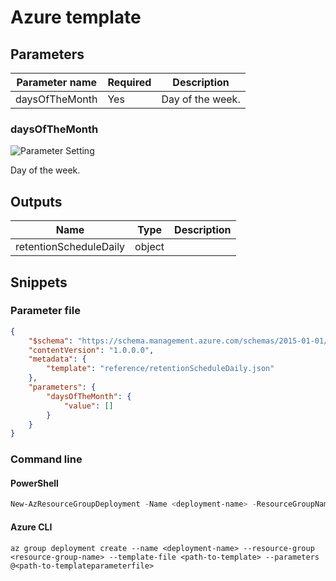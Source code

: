 # Azure template

## Parameters

Parameter name | Required | Description
-------------- | -------- | -----------
daysOfTheMonth | Yes      | Day of the week.

### daysOfTheMonth

![Parameter Setting](https://img.shields.io/badge/parameter-required-orange?style=flat-square)

Day of the week.

## Outputs

Name | Type | Description
---- | ---- | -----------
retentionScheduleDaily | object |

## Snippets

### Parameter file

```json
{
    "$schema": "https://schema.management.azure.com/schemas/2015-01-01/deploymentParameters.json#",
    "contentVersion": "1.0.0.0",
    "metadata": {
        "template": "reference/retentionScheduleDaily.json"
    },
    "parameters": {
        "daysOfTheMonth": {
            "value": []
        }
    }
}
```

### Command line

#### PowerShell

```powershell
New-AzResourceGroupDeployment -Name <deployment-name> -ResourceGroupName <resource-group-name> -TemplateFile <path-to-template> -TemplateParameterFile <path-to-templateparameter>
```

#### Azure CLI

```text
az group deployment create --name <deployment-name> --resource-group <resource-group-name> --template-file <path-to-template> --parameters @<path-to-templateparameterfile>
```
